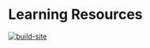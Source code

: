 # Learning Resources

[![build-site](https://github.com/meysam81/resources/actions/workflows/build.yml/badge.svg)](https://github.com/meysam81/resources/actions/workflows/build.yml)

